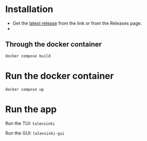 # Installation
- Get the [latest release](https://github.com/Txart/talensinki/releases/latest) from the link or from the Releases page.
-
## Through the docker container
`docker compose build`

# Run the docker container
`docker compose up`

# Run the app
Run the TUI:
`talensinki`

Run the GUI:
`talensinki-gui`

